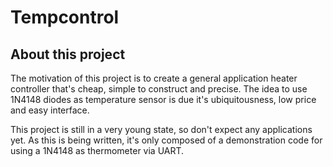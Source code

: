 # Tempcontrol

## About this project

The motivation of this project is to create a general application heater controller that's cheap, simple to construct and precise. The idea to use 1N4148 diodes as temperature sensor is due it's ubiquitousness, low price and easy interface.

This project is still in a very young state, so don't expect any applications yet. As this is being written, it's only composed of a demonstration code for using a 1N4148 as thermometer via UART.
